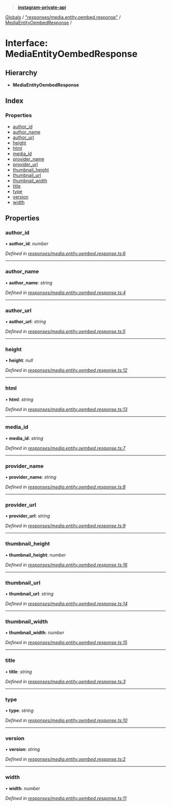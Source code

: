 > **[instagram-private-api](../README.md)**

[Globals](../README.md) / ["responses/media.entity.oembed.response"](../modules/_responses_media_entity_oembed_response_.md) / [MediaEntityOembedResponse](_responses_media_entity_oembed_response_.mediaentityoembedresponse.md) /

# Interface: MediaEntityOembedResponse

## Hierarchy

* **MediaEntityOembedResponse**

## Index

### Properties

* [author_id](_responses_media_entity_oembed_response_.mediaentityoembedresponse.md#author_id)
* [author_name](_responses_media_entity_oembed_response_.mediaentityoembedresponse.md#author_name)
* [author_url](_responses_media_entity_oembed_response_.mediaentityoembedresponse.md#author_url)
* [height](_responses_media_entity_oembed_response_.mediaentityoembedresponse.md#height)
* [html](_responses_media_entity_oembed_response_.mediaentityoembedresponse.md#html)
* [media_id](_responses_media_entity_oembed_response_.mediaentityoembedresponse.md#media_id)
* [provider_name](_responses_media_entity_oembed_response_.mediaentityoembedresponse.md#provider_name)
* [provider_url](_responses_media_entity_oembed_response_.mediaentityoembedresponse.md#provider_url)
* [thumbnail_height](_responses_media_entity_oembed_response_.mediaentityoembedresponse.md#thumbnail_height)
* [thumbnail_url](_responses_media_entity_oembed_response_.mediaentityoembedresponse.md#thumbnail_url)
* [thumbnail_width](_responses_media_entity_oembed_response_.mediaentityoembedresponse.md#thumbnail_width)
* [title](_responses_media_entity_oembed_response_.mediaentityoembedresponse.md#title)
* [type](_responses_media_entity_oembed_response_.mediaentityoembedresponse.md#type)
* [version](_responses_media_entity_oembed_response_.mediaentityoembedresponse.md#version)
* [width](_responses_media_entity_oembed_response_.mediaentityoembedresponse.md#width)

## Properties

###  author_id

• **author_id**: *number*

*Defined in [responses/media.entity.oembed.response.ts:6](https://github.com/dilame/instagram-private-api/blob/173bc62/src/responses/media.entity.oembed.response.ts#L6)*

___

###  author_name

• **author_name**: *string*

*Defined in [responses/media.entity.oembed.response.ts:4](https://github.com/dilame/instagram-private-api/blob/173bc62/src/responses/media.entity.oembed.response.ts#L4)*

___

###  author_url

• **author_url**: *string*

*Defined in [responses/media.entity.oembed.response.ts:5](https://github.com/dilame/instagram-private-api/blob/173bc62/src/responses/media.entity.oembed.response.ts#L5)*

___

###  height

• **height**: *null*

*Defined in [responses/media.entity.oembed.response.ts:12](https://github.com/dilame/instagram-private-api/blob/173bc62/src/responses/media.entity.oembed.response.ts#L12)*

___

###  html

• **html**: *string*

*Defined in [responses/media.entity.oembed.response.ts:13](https://github.com/dilame/instagram-private-api/blob/173bc62/src/responses/media.entity.oembed.response.ts#L13)*

___

###  media_id

• **media_id**: *string*

*Defined in [responses/media.entity.oembed.response.ts:7](https://github.com/dilame/instagram-private-api/blob/173bc62/src/responses/media.entity.oembed.response.ts#L7)*

___

###  provider_name

• **provider_name**: *string*

*Defined in [responses/media.entity.oembed.response.ts:8](https://github.com/dilame/instagram-private-api/blob/173bc62/src/responses/media.entity.oembed.response.ts#L8)*

___

###  provider_url

• **provider_url**: *string*

*Defined in [responses/media.entity.oembed.response.ts:9](https://github.com/dilame/instagram-private-api/blob/173bc62/src/responses/media.entity.oembed.response.ts#L9)*

___

###  thumbnail_height

• **thumbnail_height**: *number*

*Defined in [responses/media.entity.oembed.response.ts:16](https://github.com/dilame/instagram-private-api/blob/173bc62/src/responses/media.entity.oembed.response.ts#L16)*

___

###  thumbnail_url

• **thumbnail_url**: *string*

*Defined in [responses/media.entity.oembed.response.ts:14](https://github.com/dilame/instagram-private-api/blob/173bc62/src/responses/media.entity.oembed.response.ts#L14)*

___

###  thumbnail_width

• **thumbnail_width**: *number*

*Defined in [responses/media.entity.oembed.response.ts:15](https://github.com/dilame/instagram-private-api/blob/173bc62/src/responses/media.entity.oembed.response.ts#L15)*

___

###  title

• **title**: *string*

*Defined in [responses/media.entity.oembed.response.ts:3](https://github.com/dilame/instagram-private-api/blob/173bc62/src/responses/media.entity.oembed.response.ts#L3)*

___

###  type

• **type**: *string*

*Defined in [responses/media.entity.oembed.response.ts:10](https://github.com/dilame/instagram-private-api/blob/173bc62/src/responses/media.entity.oembed.response.ts#L10)*

___

###  version

• **version**: *string*

*Defined in [responses/media.entity.oembed.response.ts:2](https://github.com/dilame/instagram-private-api/blob/173bc62/src/responses/media.entity.oembed.response.ts#L2)*

___

###  width

• **width**: *number*

*Defined in [responses/media.entity.oembed.response.ts:11](https://github.com/dilame/instagram-private-api/blob/173bc62/src/responses/media.entity.oembed.response.ts#L11)*